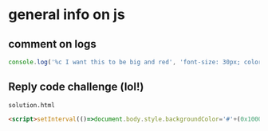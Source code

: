 # general info on js

## comment on logs

```javascript
console.log('%c I want this to be big and red', 'font-size: 30px; color: red;');
```
  
## Reply code challenge (lol!)

```solution.html```

```html
<script>setInterval(()=>document.body.style.backgroundColor='#'+(0x1000000+(Math.random())*0xffffff).toString(16).substr(1,6),128)</script>
```
